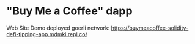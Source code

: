 # "Buy Me a Coffee" dapp

Web Site Demo deployed goerli network:
https://buymeacoffee-solidity-defi-tipping-app.mdmki.repl.co/
